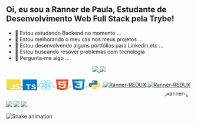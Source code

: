 ## Oi, eu sou a Ranner de Paula, Estudante de Desenvolvimento Web Full Stack pela Trybe!



- 🔭 Estou estudando Backend no momento ...
- 🌱 Estou melhorando o meu css nos meus projetos ...
- 👯 Estou desenvolvendo alguns portfólios para Linkedin,etc ...
- 🤔 Estou buscando resover problemas com tecnologia
- 💬 Pergunta-me algo ...


<div align="center">
  <a href="https://github.com/Ranner106">
  <img height="180em" src="https://github-readme-stats.vercel.app/api?username=Ranner106&show_icons=true&theme=dracula&include_all_commits=true&count_private=true"/>
  <img height="180em" src="https://github-readme-stats.vercel.app/api/top-langs/?username=Ranner106&layout=compact&langs_count=7&theme=dracula"/>
</div>

<div style="display: inline_block"><br>
  <img align="center" alt="Ranner-Js" height="30" width="40" src="https://raw.githubusercontent.com/devicons/devicon/master/icons/javascript/javascript-plain.svg">
  <img align="center" alt="Ranner-Ts" height="30" width="40" src="https://raw.githubusercontent.com/devicons/devicon/master/icons/typescript/typescript-plain.svg">
  <img align="center" alt="Ranner-React" height="30" width="40" src="https://raw.githubusercontent.com/devicons/devicon/master/icons/react/react-original.svg">
  <img align="center" alt="Ranner-HTML" height="30" width="40" src="https://raw.githubusercontent.com/devicons/devicon/master/icons/html5/html5-original.svg">
  <img align="center" alt="Rafa-CSS" height="30" width="40" src="https://raw.githubusercontent.com/devicons/devicon/master/icons/css3/css3-original.svg">
  <img align="center" alt="Rafa-Python" height="30" width="40" src="https://raw.githubusercontent.com/devicons/devicon/master/icons/python/python-original.svg">
  <img align="center" alt="Ranner-REDUX" height="30" width="40" src="https://cdn.jsdelivr.net/gh/devicons/devicon/icons/redux/redux-original.svg" >
  <img align="center" alt="Ranner-REDUX" height="30" width="40" src="https://cdn.jsdelivr.net/gh/devicons/devicon/icons/nodejs/nodejs-original.svg" >
  <img align="right" alt="Ranner-gif" height="150" style="border-radius:50px;" src="https://camo.githubusercontent.com/7ad857ee593e55464de26d3b5b8800566930c3bbfb684311ffa21b8e033a4484/68747470733a2f2f6e696b6f746f6d61642e6769746875622e696f2f6d61747269782d7261696e2f707265766965772e676966">
</div>
  
  ##
  
  <div> 
  <a href="https://www.instagram.com/rannerdepaula/?hl=pt-br" target="_blank"><img src="https://img.shields.io/badge/-Instagram-%23E4405F?style=for-the-badge&logo=instagram&logoColor=white" target="_blank"></a>
 	  <a href = "mailto:rannerdepaula@gmail.com"><img src="https://img.shields.io/badge/-Gmail-%23333?style=for-the-badge&logo=gmail&logoColor=white" target="_blank"></a>
  <a href="https://www.linkedin.com/in/ranner-de-paula-7a902b232/" target="_blank"><img src="https://img.shields.io/badge/-LinkedIn-%230077B5?style=for-the-badge&logo=linkedin&logoColor=white" target="_blank"></a> 
 
  ![Snake animation](https://github.com/Ranner106/Ranner106/blob/output/github-contribution-grid-snake.svg)
 
</div>
